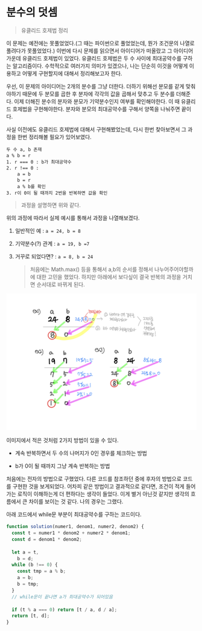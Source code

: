 # 분수의 덧셈

> 유클리드 호제법 정리

이 문제는 예전에는 못풀었었다.(그 때는 파이썬으로 풀었었는데, 뭔가 조건문의 나열로 풀려다가 못풀었었다.) 이번에 다시 문제를 읽으면서 아이디어가 떠올랐고 그 아이디어 가운데 유클리드 호제법이 있었다. 유클리드 호제법은 두 수 사이에 최대공약수를 구하는 알고리즘이다. 수학적으로 여러가지 의미가 있겠으나, 나는 단순히 이것을 어떻게 이용하고 어떻게 구현할지에 대해서 정리해보고자 한다.

우선, 이 문제의 아이디어는 2개의 분수를 그냥 더한다. 더하기 위해선 분모를 같게 맞춰야하기 때문에 두 분모를 곱한 후 분자에 각각의 값을 곱해서 맞추고 두 분수를 더해준다. 이제 더해진 분수의 분자와 분모가 기약분수인지 여부를 확인해야한다. 이 때 유클리드 호제법을 구현해야한다. 분자와 분모의 최대공약수를 구해서 양쪽을 나눠주면 끝이다.

사실 이전에도 유클리드 호제법에 대해서 구현해봤었는데, 다시 한번 찾아보면서 그 과정을 한번 정리해볼 필요가 있어보였다.

```
두 수 a, b 존재
a % b = r
1. r === 0 : b가 최대공약수
2. r !== 0 :
    a = b
    b = r
    a % b를 확인
3. r이 0이 될 때까지 2번을 반복하면 값을 확인
```

> 과정을 설명하면 위와 같다.

위의 과정에 따라서 실제 예시를 통해서 과정을 나열해보겠다.

1. 일반적인 예 : `a = 24, b = 8`

2. 기약분수(?) 관계 : `a = 19, b =7`

3. 거꾸로 되었다면? : `a = 8, b = 24`
   > 처음에는 Math.max() 등을 통해서 a,b의 순서를 정해서 나누어주어야할까에 대한 고민을 했었다. 하지만 아래에서 보다싶이 결국 반복의 과정을 거치면 순서대로 바뀌게 된다.

![유클리드 호제법](/screenshots/pg200-54.jpeg)

이미지에서 적은 것처럼 2가지 방법이 있을 수 있다.

- 계속 반복하면서 두 수의 나머지가 0인 경우를 체크하는 방법

- b가 0이 될 때까지 그냥 계속 반복하는 방법

처음에는 전자의 방법으로 구했었다. 다른 코드를 참조하던 중에 후자의 방법으로 코드를 구현한 것을 보게되었다. 어차피 같은 방법이고 결과적으로 같다면, 조건이 적게 들어가는 로직이 이해하는게 더 편하다는 생각이 들었다. 이게 별거 아닌것 같지만 생각의 흐름에서 큰 차이를 보이는 것 같다. 나의 경우는 그랬다.

아래 코드에서 while문 부분이 최대공약수를 구하는 코드이다.

```js
function solution(numer1, denom1, numer2, denom2) {
  const t = numer1 * denom2 + numer2 * denom1;
  const d = denom1 * denom2;

  let a = t,
    b = d;
  while (b !== 0) {
    const tmp = a % b;
    a = b;
    b = tmp;
  }
  // while문이 끝나면 a가 최대공약수가 되어있음

  if (t % a === 0) return [t / a, d / a];
  return [t, d];
}
```
